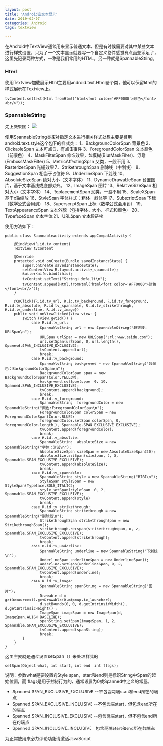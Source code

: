 ```yaml
---
layout: post
title: 'Android富文本显示'
date: 2019-03-07
categories: Android
tags: textview

---
```


在Android中TextView通常用来显示普通文本，但是有时候需要对其中某些文本进行样式设置，只为了一个文本显示就要写一个自定义控件感觉有点画蛇添足了，这里先记录两种方式，一种是我们常用的HTML，另一种就是SpannableString。

### Html
使用Textview加载展示Html主要用android.text.Html这个类，他可以保留html的样式展示在Textview上。
```android
tvContent.settext(Html.fromHtml("html<font color='#FF0000'>颜色</font><br/>"));
```
### SpannableString

先上效果图：
![](https://i.imgur.com/0sHUsXx.png)

使用SpannableString类来对指定文本进行相关样式处理主要是使用android.text.style这个包下的样式类：
1、BackgroundColorSpan 背景色 
2、ClickableSpan 文本可点击，有点击事件
3、ForegroundColorSpan 文本颜色（前景色）
4、MaskFilterSpan 修饰效果，如模糊(BlurMaskFilter)、浮雕(EmbossMaskFilter)
5、MetricAffectingSpan 父类，一般不用
6、RasterizerSpan 光栅效果
7、StrikethroughSpan 删除线（中划线）
8、SuggestionSpan 相当于占位符
9、UnderlineSpan 下划线
10、AbsoluteSizeSpan 绝对大小（文本字体）
11、DynamicDrawableSpan 设置图片，基于文本基线或底部对齐。
12、ImageSpan 图片
13、RelativeSizeSpan 相对大小（文本字体）
14、ReplacementSpan 父类，一般不用
15、ScaleXSpan 基于x轴缩放
16、StyleSpan 字体样式：粗体、斜体等
17、SubscriptSpan 下标（数学公式会用到）
18、SuperscriptSpan 上标（数学公式会用到）
19、TextAppearanceSpan 文本外貌（包括字体、大小、样式和颜色）
20、TypefaceSpan 文本字体
21、URLSpan 文本超链接

使用方法如下：
```android
public class SpannableActivity extends AppCompatActivity {

    @BindView(R.id.tv_content)
    TextView tvContent;

    @Override
    protected void onCreate(Bundle savedInstanceState) {
        super.onCreate(savedInstanceState);
        setContentView(R.layout.activity_spannable);
        ButterKnife.bind(this);
        tvContent.setText("String：default\n");
        tvContent.append(Html.fromHtml("html<font color='#FF0000'>颜色</font><br/>"));
    }

    @OnClick({R.id.tv_url, R.id.tv_background, R.id.tv_foreground, R.id.tv_absolute, R.id.tv_spannable, R.id.tv_strikethrough, R.id.tv_underline, R.id.tv_image})
    public void onViewClicked(View view) {
        switch (view.getId()) {
            case R.id.tv_url:
                SpannableString url = new SpannableString("超链接：URLSpan\n");
                URLSpan urlSpan = new URLSpan("url：www.baidu.com");
                url.setSpan(urlSpan, 0, url.length(), Spanned.SPAN_INCLUSIVE_EXCLUSIVE);
                tvContent.append(url);
                break;
            case R.id.tv_background:
                SpannableString background = new SpannableString("背景色：BackgroundColorSpan\n");
                BackgroundColorSpan span = new BackgroundColorSpan(Color.YELLOW);
                background.setSpan(span, 0, 19, Spanned.SPAN_INCLUSIVE_EXCLUSIVE);
                tvContent.append(background);
                break;
            case R.id.tv_foreground:
                SpannableString  foregroundColor = new SpannableString("颜色:ForegroundColorSpan\n");
                ForegroundColorSpan colorSpan = new ForegroundColorSpan(Color.BLUE);
                foregroundColor.setSpan(colorSpan, 0, foregroundColor.length(), Spannable.SPAN_EXCLUSIVE_EXCLUSIVE);
                tvContent.append(foregroundColor);
                break;
            case R.id.tv_absolute:
                SpannableString  absoluteSize = new SpannableString("字体：测试\n");
                AbsoluteSizeSpan sizeSpan = new AbsoluteSizeSpan(20);
                absoluteSize.setSpan(sizeSpan, 3, 5, Spannable.SPAN_EXCLUSIVE_EXCLUSIVE);
                tvContent.append(absoluteSize);
                break;
            case R.id.tv_spannable:
                SpannableString style = new SpannableString("BIBI\n");
                StyleSpan styleSpan = new StyleSpan(Typeface.BOLD_ITALIC);
                style.setSpan(styleSpan, 0, 2, Spannable.SPAN_EXCLUSIVE_EXCLUSIVE);
                tvContent.append(style);
                break;
            case R.id.tv_strikethrough:
                SpannableString strikethrough = new SpannableString("删除线\n");
                StrikethroughSpan strikethroughSpan = new StrikethroughSpan();
                strikethrough.setSpan(strikethroughSpan, 0, 2, Spannable.SPAN_EXCLUSIVE_EXCLUSIVE);
                tvContent.append(strikethrough);
                break;
            case R.id.tv_underline:
                SpannableString underline = new SpannableString("下划线\n");
                UnderlineSpan underlineSpan = new UnderlineSpan();
                underline.setSpan(underlineSpan, 0, 2, Spannable.SPAN_EXCLUSIVE_EXCLUSIVE);
                tvContent.append(underline);
                break;
            case R.id.tv_image:
                SpannableString spanString = new SpannableString("图片");
                Drawable d = getResources().getDrawable(R.mipmap.ic_launcher);
                d.setBounds(0, 0, d.getIntrinsicWidth(), d.getIntrinsicHeight());
                ImageSpan imageSpan = new ImageSpan(d, ImageSpan.ALIGN_BASELINE);
                spanString.setSpan(imageSpan, 1, 2, Spannable.SPAN_EXCLUSIVE_EXCLUSIVE);
                tvContent.append(spanString);
                break;
        }
    }
}
```
这里主要就是通过设置setSpan（）来处理样式的
```android
setSpan(Object what, int start, int end, int flags);
```
说明：参数what是要设置的Style span，start和end则是标识String中Span的起始位置，而 flags是用于控制行为的，通常设置为0或Spanned中定义的常量。
- Spanned.SPAN_EXCLUSIVE_EXCLUSIVE --不包含两端start和end所在的端点
- Spanned.SPAN_EXCLUSIVE_INCLUSIVE --不包含端start，但包含end所在的端点
- Spanned.SPAN_INCLUSIVE_EXCLUSIVE --包含两端start，但不包含end所在的端点
- Spanned.SPAN_INCLUSIVE_INCLUSIVE--包含两端start和end所在的端点



<!-- 来必力City版安装代码 -->
<div id="lv-container" data-id="city" data-uid="MTAyMC8zMjU2Ny85MTI4">
<script type="text/javascript">
   (function(d, s) {
   var j, e = d.getElementsByTagName(s)[0];

   if (typeof LivereTower === 'function') { return; }

   j = d.createElement(s);
   j.src = 'https://cdn-city.livere.com/js/embed.dist.js';
   j.async = true;

   e.parentNode.insertBefore(j, e);
   })(document, 'script');
</script>
<noscript> 为正常使用来必力评论功能请激活JavaScript</noscript>
</div>


<!-- City版安装代码已完成 -->